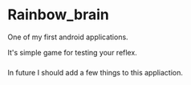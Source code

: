 # Rainbow_brain
One of my first android applications.

It's simple game for testing your reflex.

###
In future I should add a few things to this appliaction.
